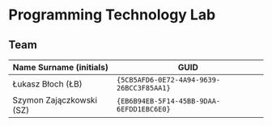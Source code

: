 # Programming Technology Lab

## Team

| Name Surname (initials)  | GUID                                     |
| ------------------------ | ---------------------------------------- |
| Łukasz Błoch (ŁB)        | `{5CB5AFD6-0E72-4A94-9639-26BCC3F85AA1}` |
| Szymon Zajączkowski (SZ) | `{EB6B94EB-5F14-45BB-9DAA-6EFDD1EBC6E0}` |
